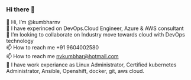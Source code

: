 ### Hi there 👋

👋 Hi, I’m @kumbharnv <br />
👀 I have experinced on DevOps.Cloud Engineer, Azure & AWS consultant <br />
💞️ I’m looking to collaborate on Industry move towards cloud with DevOps technology <br />
📫 How to reach me +91 9604002580 <br />
📫 How to reach me nvkumbhar@hotmail.com <br />
🔭 I have work experiance as Linux Administrator, Certified kubernetes Administrator, Ansible, Openshift, docker, git, aws cloud.

